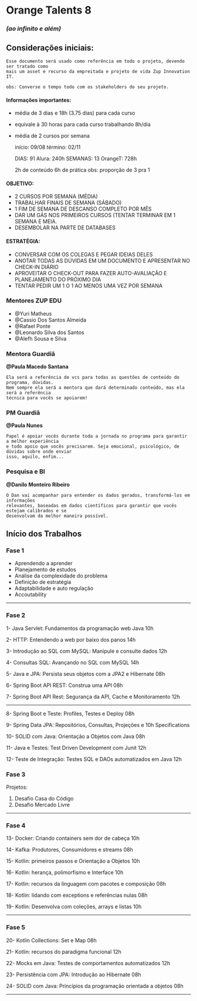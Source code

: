 # Orange Talents 8
### <i>(ao infinito e além)</i>

## Considerações iniciais:

	Esse documento será usado como referência em todo o projeto, devendo ser tratado como
    mais um asset e recurso da empreitada e projeto de vida Zup Innovation IT.

    obs: Converse o tempo todo com os stakeholders do seu projeto.

#### Informações importantes:

* média de 3 dias e 18h (3.75 dias) para cada curso
* equivale à 30 horas para cada curso trabalhando 8h/dia
* média de 2 cursos por semana


    início: 09/08   término: 02/11 
    
    DIAS: 91        Alura: 240h 
    SEMANAS: 13     OrangeT: 728h
    
    2h de conteúdo 6h de prática
    obs: proporção de 3 pra 1

#### OBJETIVO:

* 2 CURSOS POR SEMANA (MÉDIA)
* TRABALHAR FINAIS DE SEMANA (SÁBADO)
* 1 FIM DE SEMANA DE DESCANSO COMPLETO POR MÊS
* DAR UM GÁS NOS PRIMEIROS CURSOS (TENTAR TERMINAR EM 1 SEMANA E MEIA.
* DESEMBOLAR NA PARTE DE DATABASES

#### ESTRATÉGIA:
* CONVERSAR COM OS COLEGAS E PEGAR IDEIAS DELES
* ANOTAR TODAS AS DÚVIDAS EM UM DOCUMENTO E APRESENTAR NO CHECK-IN DIÁRIO
* APROVEITAR O CHECK-OUT PARA FAZER AUTO-AVALIAÇÃO E PLANEJAMENTO DO PRÓXIMO DIA
* TENTAR PEDIR UM 1 O 1 AO MENOS UMA VEZ POR SEMANA

### Mentores ZUP EDU
* @Yuri Matheus
* @Cassio Dos Santos Almeida
* @Rafael Ponte
* @Leonardo Silva dos Santos
* @Alefh Sousa e Silva

### Mentora Guardiã
<b>@Paula Macedo Santana</b>

    Ela será a referência de vcs para todas as questões de conteúdo do programa, dúvidas.
    Nem sempre ela será a mentora que dará determinado conteúdo, mas ela será a referência
    técnica para vocês se apoiarem!

### PM Guardiã
<b>@Paula Nunes</b>

    Papel é apoiar vocês durante toda a jornada no programa para garantir a melhor experiência
    e todo apoio que vocês precisarem. Seja emocional, psicológico, de dúvidas sobre onde enviar
    isso, aquilo, enfim...

### Pesquisa e BI
<b>@Danilo Monteiro Ribeiro</b>

	O Dan vai acompanhar para entender os dados gerados, transformá-los em informações 
    relevantes, baseadas em dados científicos para garantir que vocês estejam calibrados e se
    desenvolvam da melhor maneira possível.


## Início dos Trabalhos

### Fase 1

* Aprendendo a aprender
* Planejamento de estudos
* Análise da complexidade do problema
* Definição de estratégia
* Adaptabilidade e auto regulação
* Accoutability

___________________________________________________________________________

### Fase 2

1- Java Servlet: Fundamentos da programação web Java				10h

2- HTTP: Entendendo a web por baixo dos panos						14h

3- Introdução ao SQL com MySQL: Manipule e consulte dados 			12h

4- Consultas SQL: Avançando no SQL com MySQL 						14h

5- Java e JPA: Persista seus objetos com a JPA2 e Hibernate 		08h

6- Spring Boot API REST: Construa uma API 							08h

7- Spring Boot API Rest: Segurança da API, Cache e Monitoramento 	12h

___________________________________________________________________________		

8- Spring Boot e Teste: Profiles, Testes e Deploy 					08h

9- Spring Data JPA: Repositórios, Consultas, Projeções e 			10h
Specifications

10- SOLID com Java: Orientação a Objetos com Java 					08h

11- Java e Testes: Test Driven Development com Junit 				12h

12- Teste de Integração: Testes SQL e DAOs automatizados em Java 	12h

### Fase 3

Projetos:

1) Desafio Casa do Código
2) Desafio Mercado Livre

___________________________________________________________________________

### Fase 4

13- Docker: Criando containers sem dor de cabeça 					10h

14- Kafka: Produtores, Consumidores e streams 						08h

15- Kotlin: primeiros passos e Orientação a Objetos 				10h

16- Kotlin: herança, polimorfismo e Interface 						10h

17- Kotlin: recursos da linguagem com pacotes e composição 			08h

18- Kotlin: lidando com exceptions e referências nulas 				08h

19- Kotlin: Desenvolva com coleções, arrays e listas 				10h

___________________________________________________________________________

### Fase 5

20- Kotlin Collections: Set e Map 									08h

21- Kotlin: recursos do paradigma funcional 						12h

22- Mocks em Java: Testes de comportamentos automatizados 			12h

23- Persistência com JPA: Introdução ao Hibernate 					08h

24- SOLID com Java: Princípios da programação orientada a objetos 	08h

___________________________________________________________________________